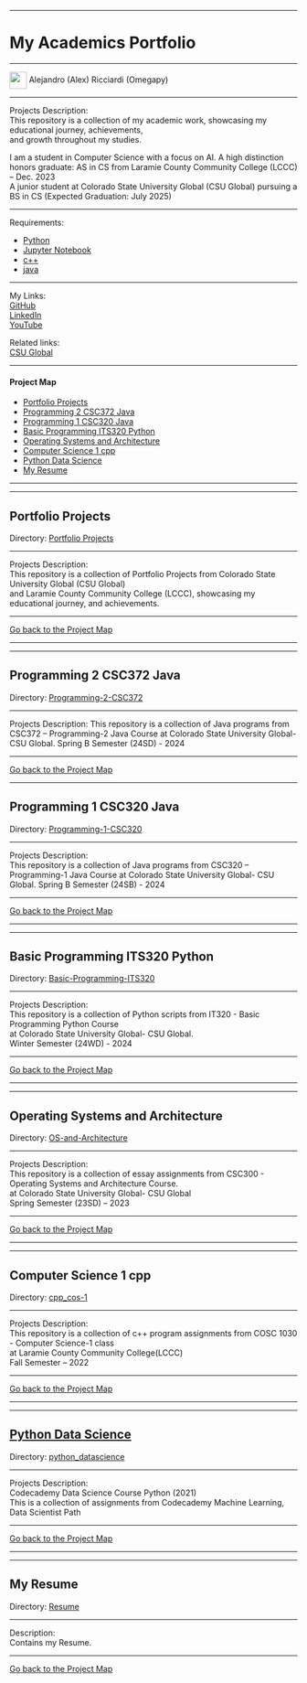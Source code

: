 ﻿-----------------------------------------------------------------------------------------------------------------------------
# My Academics Portfolio 
-----------------------------------------------------------------------------------------------------------------------------

 <img width="30" height="30" align="center" src="https://github.com/user-attachments/assets/f8f3f73f-c5e7-40cd-a9d1-f60aa32ca4a7"> Alejandro (Alex) Ricciardi (Omegapy)

-----------------------------------------------------------------------------------------------------------------------------

Projects Description:  
This repository is a collection of my academic work, showcasing my educational journey, achievements,  
and growth throughout my studies.

I am a student in Computer Science with a focus on AI. 
A high distinction honors graduate: AS in CS from Laramie County Community College (LCCC) – Dec. 2023  
A junior student at Colorado State University Global (CSU Global) pursuing a BS in CS (Expected Graduation: July 2025)


-----------------------------------------------------------------------------------------------------------------------------

Requirements:  
- [Python](https://www.python.org/)
- [Jupyter Notebook](https://jupyter.org/)    
- [c++](https://isocpp.org/std/the-standard)
- [java](https://www.java.com/en/)

-----------------------------------------------------------------------------------------------------------------------------

My Links:   
[GitHub](https://github.com/Omegapy)  
[LinkedIn](https://www.linkedin.com/in/alex-ricciardi/)   
[YouTube](https://www.youtube.com/channel/UC4rMaQ7sqywMZkfS1xGh2AA)

Related links:  
[CSU Global](https://csuglobal.edu/) 

-----------------------------------------------------------------------------------------------------------------------------

#### Project Map
- [Portfolio Projects](#portfolio-projects)
- [Programming 2 CSC372 Java](#programming-2-csc372-java)  
- [Programming 1 CSC320 Java](#programming-1-csc320-java)
- [Basic Programming ITS320 Python](#basic-programming-its320-python)  
- [Operating Systems and Architecture](#operating-systems-and-architecture)  
- [Computer Science 1 cpp](#computer-science-1-cpp)  
- [Python Data Science](#python-data-science)
- [My Resume](#my-resume)

-----------------------------------------------------------------------------------------------------------------------------
-----------------------------------------------------------------------------------------------------------------------------
## Portfolio Projects
Directory: [Portfolio Projects](https://github.com/Omegapy/My-Academics-Portfolio/tree/main/Portfolio%20Projects)

-----------------------------------------------------------------------------------------------------------------------------

Projects Description:   
This repository is a collection of Portfolio Projects from Colorado State University Global (CSU Global)  
and Laramie County Community College (LCCC), showcasing my educational journey, and achievements.

-----------------------------------------------------------------------------------------------------------------------------

[Go back to the Project Map](#project-map)

-----------------------------------------------------------------------------------------------------------------------------
-----------------------------------------------------------------------------------------------------------------------------
## Programming 2 CSC372 Java
Directory: [Programming-2-CSC372]( https://github.com/Omegapy/My-Academics-Portfolio/tree/main/Programming-2-CSC372)

-----------------------------------------------------------------------------------------------------------------------------

Projects Description:
This repository is a collection of Java programs from CSC372 – Programming-2 Java Course
at Colorado State University Global- CSU Global.
Spring B Semester (24SD) - 2024 

-----------------------------------------------------------------------------------------------------------------------------

[Go back to the Project Map](#project-map) 

-----------------------------------------------------------------------------------------------------------------------------
## Programming 1 CSC320 Java
Directory: [Programming-1-CSC320](https://github.com/Omegapy/My-Academics-Portfolio/blob/main/Programming-1-CSC320)

-----------------------------------------------------------------------------------------------------------------------------

Projects Description:   
This repository is a collection of Java programs from CSC320 – Programming-1 Java Course
at Colorado State University Global- CSU Global.
Spring B Semester (24SB) - 2024 

-----------------------------------------------------------------------------------------------------------------------------

[Go back to the Project Map](#project-map) 

-----------------------------------------------------------------------------------------------------------------------------
-----------------------------------------------------------------------------------------------------------------------------
## Basic Programming ITS320 Python 
Directory: [Basic-Programming-ITS320](https://github.com/Omegapy/My-Academics-Portfolio/tree/main/Basic-Programming-ITS320)

-----------------------------------------------------------------------------------------------------------------------------

Projects Description:  
This repository is a collection of Python scripts from IT320 - Basic Programming Python Course  
at Colorado State University Global- CSU Global.  
Winter Semester (24WD) - 2024  

-----------------------------------------------------------------------------------------------------------------------------

[Go back to the Project Map](#project-map)

-----------------------------------------------------------------------------------------------------------------------------
-----------------------------------------------------------------------------------------------------------------------------
## Operating Systems and Architecture
Directory: [OS-and-Architecture](https://github.com/Omegapy/My-Academics-Portfolio/tree/main/OS-and-Architecture)  

-----------------------------------------------------------------------------------------------------------------------------

Projects Description:   
This repository is a collection of essay assignments from CSC300 - Operating Systems and Architecture Course.  
at Colorado State University Global- CSU Global  
Spring Semester (23SD) – 2023

-----------------------------------------------------------------------------------------------------------------------------

[Go back to the Project Map](#project-map)

-----------------------------------------------------------------------------------------------------------------------------
-----------------------------------------------------------------------------------------------------------------------------
## Computer Science 1 cpp
Directory: [cpp_cos-1](https://github.com/Omegapy/My-Academics-Portfolio/tree/main/cpp_cos-1)  

-----------------------------------------------------------------------------------------------------------------------------

Projects Description:   
This repository is a collection of c++ program assignments from COSC 1030 - Computer Science-1 class   
at Laramie County Community College(LCCC)  
Fall Semester – 2022

-----------------------------------------------------------------------------------------------------------------------------

[Go back to the Project Map](#project-map)

-----------------------------------------------------------------------------------------------------------------------------
-----------------------------------------------------------------------------------------------------------------------------
## [Python Data Science](https://github.com/Omegapy/My-Academics-Portfolio/tree/main/python_datascience)    
Directory: [python_datascience](https://github.com/Omegapy/My-Academics-Portfolio/tree/main/python_datascience)  

-----------------------------------------------------------------------------------------------------------------------------

Projects Description:   
Codecademy Data Science Course Python (2021)  
This is a collection of assignments from Codecademy Machine Learning, Data Scientist Path  

-----------------------------------------------------------------------------------------------------------------------------

[Go back to the Project Map](#project-map)

-----------------------------------------------------------------------------------------------------------------------------
-----------------------------------------------------------------------------------------------------------------------------
## My Resume
Directory: [Resume](https://github.com/Omegapy/My-Academics-Portfolio/tree/main/Resume) 

-----------------------------------------------------------------------------------------------------------------------------

Description:   
Contains my Resume.

-----------------------------------------------------------------------------------------------------------------------------

[Go back to the Project Map](#project-map)




